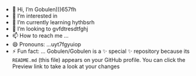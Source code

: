 - 👋 Hi, I’m Gobulen)))657fh
- 👀 I’m interested in 
- 🌱 I’m currently learning hythbsrh
- 💞️ I’m looking to gvfdtresdtfghj
- 📫 How to reach me ...
- 😄 Pronouns: ...uyt7fgyuiop
- ⚡ Fun fact: ...
Gobulen/Gobulen is a ✨ special ✨ repository because its `README.md` (this file) appears on your GitHub profile.
You can click the Preview link to take a look at your changes
